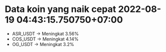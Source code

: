 # Data koin yang naik cepat 2022-08-19 04:43:15.750750+07:00

* ASR_USDT -> Meningkat 3.56%
* COS_USDT -> Meningkat 4.14%
* OG_USDT -> Meningkat 3.2%
